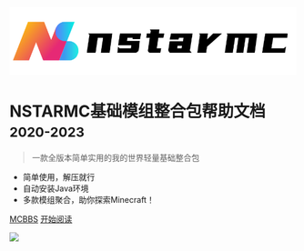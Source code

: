 ![logo](./assets/横向-1691805935510-9.png)

# NSTARMC基础模组整合包帮助文档  <small>2020-2023</small>

> 一款全版本简单实用的我的世界轻量基础整合包

- 简单使用，解压就行
- 自动安装Java环境
- 多款模组聚合，助你探索Minecraft！

[MCBBS](https://www.mcbbs.net/thread-1025346-1-1.html)
[开始阅读](#NSTARMC)

![](./assets/image-20230812101226264.png)

